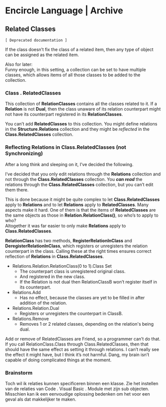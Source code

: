 ﻿Encircle Language | Archive
===========================

Related Classes
---------------

`[ Deprecated documentation ]`

If the class doesn’t fix the class of a related item, then any type of object can be assigned as the related item.

Also for later:  
Funny enough, in this setting, a collection can be set to have multiple classes, which allows items of all those classes to be added to the collection.

### Class . RelatedClasses

This collection of __RelationClasses__ contains all the classes related to it. If a __Relation__ is not __Dual__, then the class unaware of its relation counterpart might not have its counterpart registered in its __RelationClasses__.

You can’t add __RelatedClasses__ to this collection. You might define relations in the __Structure.Relations__ collection and they might be *reflected* in the __Class.RelatedClasses__ collection.

### Reflecting Relations in Class.RelatedClasses (not Synchronizing)

After a long think and sleeping on it, I’ve decided the following.

I’ve decided that you only edit relations through the __Relations__ collection and not through the __Class.RelatedClasses__ collection. You __*can read*__ the relations through the __Class.RelatedClasses__ collection, but you can’t edit them there.

This is done because it might be quite complex to let __Class.RelatedClasses__ apply to __Relations__ and to let __Relations__ apply to __RelatedClasses__. Many aspects make it hard. One of them is that the items of __RelatedClasses__ are the same objects as those in __Relation.RelationClass()__, so who’s to apply to who?  
Altogether it was far easier to only make __Relations__ apply to __Class.RelatedClasses__.

__RelationClass__ has two methods, __RegisterRelationInClass__ and __DeregisterRelationInClass__, which registers or unregisters the relation counterpart in the class. Calling these at the right times ensures correct reflection of __Relations__ in __Class.RelatedClasses__.

- Relations.Relation.RelationClass(0 to 1).Class Set
    - The counterpart class is unregistered original class.
    - And registered in the new class.
    - If the Relation is not dual then RelationClassB won’t register itself in its counterpart.
- Relations.Add
    - Has no effect, because the classes are yet to be filled in after addition of the relation.
- Relations.Relation.Dual
    - Registers or unregisters the counterpart in ClassB.
- Relations.Remove
    - Removes 1 or 2 related classes, depending on the relation's being dual.

Add or remove of RelatedClasses are Friend, so a programmer can’t do that.  
If you call RelationClass.Class through Class.RelatedClasses, then that should have the same effect as setting it through relations. I can’t really see the effect it might have, but I think it’s not harmful. Dang, my brain isn’t capable of doing complicated things at the moment.

### Brainstorm

Toch wil ik relaties kunnen specificeren binnen een klasse. Zie het instellen van de relaties van Code . Visual Basic . Module met zijn sub objecten.  
Misschien kan ik een eenvoudige oplossing bedenken om het voor een geval als dat makkelijker te maken.